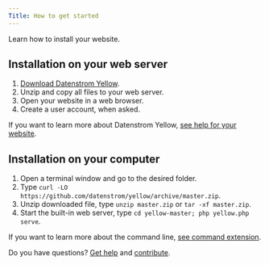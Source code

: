 ```yaml
---
Title: How to get started
---
```

Learn how to install your website.

## Installation on your web server

1. [Download Datenstrom Yellow](https://github.com/datenstrom/yellow/archive/master.zip).
2. Unzip and copy all files to your web server.
3. Open your website in a web browser.
4. Create a user account, when asked.

If you want to learn more about Datenstrom Yellow, [see help for your website](.).

## Installation on your computer

1. Open a terminal window and go to the desired folder.
2. Type `curl -LO https://github.com/datenstrom/yellow/archive/master.zip`.
3. Unzip downloaded file, type `unzip master.zip` or `tar -xf master.zip`.
4. Start the built-in web server, type `cd yellow-master; php yellow.php serve`.

If you want to learn more about the command line, [see command extension](https://github.com/datenstrom/yellow-extensions/tree/master/source/command).

Do you have questions? [Get help](.) and [contribute](contributing-guidelines).
